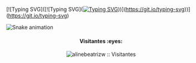 [![Typing SVG]([![Typing SVG]([![Typing SVG](https://readme-typing-svg.demolab.com?font=Fira+Code&pause=1000&color=22F710&width=435&lines=Ol%C3%A1%2C+mundo!+Meu+nome+%C3%A9+Aline+%F0%9F%98%8A)](https://git.io/typing-svg)))](https://git.io/typing-svg))](https://git.io/typing-svg)

 
 
 ![Snake animation](https://github.com/alinebeatrizw/alinebeatrizw/blob/output/github-contribution-grid-snake.svg)



<h4 align="center">Visitantes :eyes:</h4>

<p align="center"><img src="https://profile-counter.glitch.me/{alinebeatrizw}/count.svg" alt="alinebeatrizw :: Visitantes" /></p>

